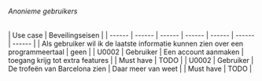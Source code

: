 ###### Anonieme gebruikers

| Use case | Beveilingseisen |
| ------ | ------ | ------ | ------ | ------ | ------ | ------ |
| Als gebruiker wil ik de laatste
informatie kunnen zien over een
programmeertaal  | geen |
| U0002 | Gebruiker | Een account aanmaken | toegang krijg tot extra features | | Must have | TODO |
| U0002 | Gebruiker | De trofeën van Barcelona zien | Daar meer van weet | | Must have | TODO |
